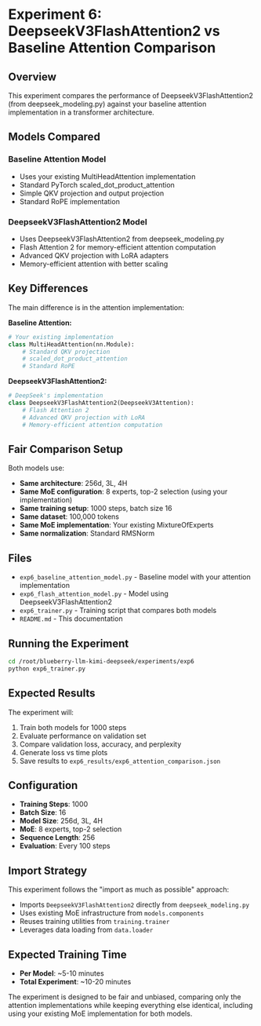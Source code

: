 # Experiment 6: DeepseekV3FlashAttention2 vs Baseline Attention Comparison

## Overview
This experiment compares the performance of DeepseekV3FlashAttention2 (from deepseek_modeling.py) against your baseline attention implementation in a transformer architecture.

## Models Compared

### Baseline Attention Model
- Uses your existing MultiHeadAttention implementation
- Standard PyTorch scaled_dot_product_attention
- Simple QKV projection and output projection
- Standard RoPE implementation

### DeepseekV3FlashAttention2 Model  
- Uses DeepseekV3FlashAttention2 from deepseek_modeling.py
- Flash Attention 2 for memory-efficient attention computation
- Advanced QKV projection with LoRA adapters
- Memory-efficient attention with better scaling

## Key Differences

The main difference is in the attention implementation:

**Baseline Attention:**
```python
# Your existing implementation
class MultiHeadAttention(nn.Module):
    # Standard QKV projection
    # scaled_dot_product_attention
    # Standard RoPE
```

**DeepseekV3FlashAttention2:**
```python
# DeepSeek's implementation
class DeepseekV3FlashAttention2(DeepseekV3Attention):
    # Flash Attention 2
    # Advanced QKV projection with LoRA
    # Memory-efficient attention computation
```

## Fair Comparison Setup

Both models use:
- **Same architecture**: 256d, 3L, 4H
- **Same MoE configuration**: 8 experts, top-2 selection (using your implementation)
- **Same training setup**: 1000 steps, batch size 16
- **Same dataset**: 100,000 tokens
- **Same MoE implementation**: Your existing MixtureOfExperts
- **Same normalization**: Standard RMSNorm

## Files

- `exp6_baseline_attention_model.py` - Baseline model with your attention implementation
- `exp6_flash_attention_model.py` - Model using DeepseekV3FlashAttention2
- `exp6_trainer.py` - Training script that compares both models
- `README.md` - This documentation

## Running the Experiment

```bash
cd /root/blueberry-llm-kimi-deepseek/experiments/exp6
python exp6_trainer.py
```

## Expected Results

The experiment will:
1. Train both models for 1000 steps
2. Evaluate performance on validation set
3. Compare validation loss, accuracy, and perplexity
4. Generate loss vs time plots
5. Save results to `exp6_results/exp6_attention_comparison.json`

## Configuration

- **Training Steps**: 1000
- **Batch Size**: 16
- **Model Size**: 256d, 3L, 4H
- **MoE**: 8 experts, top-2 selection
- **Sequence Length**: 256
- **Evaluation**: Every 100 steps

## Import Strategy

This experiment follows the "import as much as possible" approach:
- Imports `DeepseekV3FlashAttention2` directly from `deepseek_modeling.py`
- Uses existing MoE infrastructure from `models.components`
- Reuses training utilities from `training.trainer`
- Leverages data loading from `data.loader`

## Expected Training Time

- **Per Model**: ~5-10 minutes
- **Total Experiment**: ~10-20 minutes

The experiment is designed to be fair and unbiased, comparing only the attention implementations while keeping everything else identical, including using your existing MoE implementation for both models.
